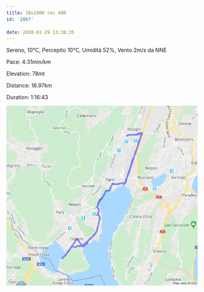 ```yaml
---
title: 10x1000 rec 400
id: '2067'

date: 2020-01-29 13:38:35
---
```


Sereno, 10°C, Percepito 10°C, Umidità 52%, Vento 2m/s da NNE

Pace: 4:31min/km

Elevation: 78mt

Distance: 16.97km

Duration: 1:16:43

![image](/images/2021/08/20200129-activity-map.png)
